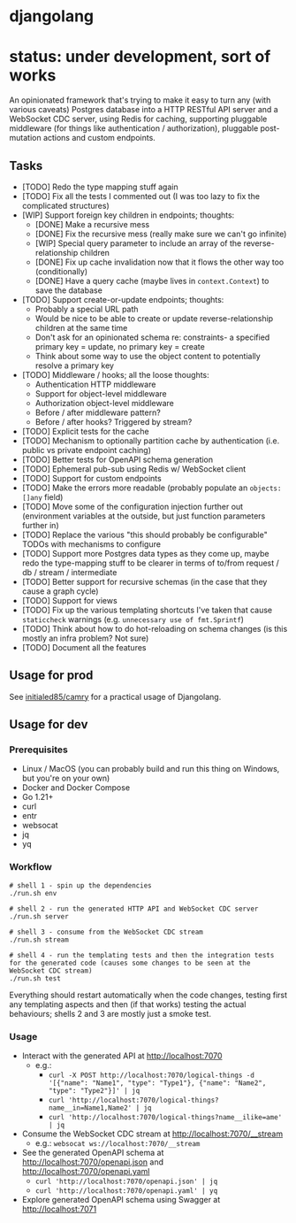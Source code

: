 # djangolang

# status: under development, sort of works

An opinionated framework that's trying to make it easy to turn any (with various caveats) Postgres database into a HTTP RESTful API server and a WebSocket CDC server,
using Redis for caching, supporting pluggable middleware (for things like authentication / authorization), pluggable post-mutation actions and custom endpoints.

## Tasks

- [TODO] Redo the type mapping stuff again
- [TODO] Fix all the tests I commented out (I was too lazy to fix the complicated structures)
- [WIP] Support foreign key children in endpoints; thoughts:
  - [DONE] Make a recursive mess
  - [DONE] Fix the recursive mess (really make sure we can't go infinite)
  - [WIP] Special query parameter to include an array of the reverse-relationship children
  - [DONE] Fix up cache invalidation now that it flows the other way too (conditionally)
  - [DONE] Have a query cache (maybe lives in `context.Context`) to save the database
- [TODO] Support create-or-update endpoints; thoughts:
  - Probably a special URL path
  - Would be nice to be able to create or update reverse-relationship children at the same time
  - Don't ask for an opinionated schema re: constraints- a specified primary key = update, no primary key = create
  - Think about some way to use the object content to potentially resolve a primary key
- [TODO] Middleware / hooks; all the loose thoughts:
  - Authentication HTTP middleware
  - Support for object-level middleware
  - Authorization object-level middleware
  - Before / after middleware pattern?
  - Before / after hooks? Triggered by stream?
- [TODO] Explicit tests for the cache
- [TODO] Mechanism to optionally partition cache by authentication (i.e. public vs private endpoint caching)
- [TODO] Better tests for OpenAPI schema generation
- [TODO] Ephemeral pub-sub using Redis w/ WebSocket client
- [TODO] Support for custom endpoints
- [TODO] Make the errors more readable (probably populate an `objects: []any` field)
- [TODO] Move some of the configuration injection further out (environment variables at the outside, but just function parameters further in)
- [TODO] Replace the various "this should probably be configurable" TODOs with mechanisms to configure
- [TODO] Support more Postgres data types as they come up, maybe redo the type-mapping stuff to be clearer in terms of to/from request / db / stream / intermediate
- [TODO] Better support for recursive schemas (in the case that they cause a graph cycle)
- [TODO] Support for views
- [TODO] Fix up the various templating shortcuts I've taken that cause `staticcheck` warnings (e.g. `unnecessary use of fmt.Sprintf`)
- [TODO] Think about how to do hot-reloading on schema changes (is this mostly an infra problem? Not sure)
- [TODO] Document all the features

## Usage for prod

See [initialed85/camry](https://github.com/initialed85/camry) for a practical usage of Djangolang.

## Usage for dev

### Prerequisites

- Linux / MacOS (you can probably build and run this thing on Windows, but you're on your own)
- Docker and Docker Compose
- Go 1.21+
- curl
- entr
- websocat
- jq
- yq

### Workflow

```shell
# shell 1 - spin up the dependencies
./run.sh env

# shell 2 - run the generated HTTP API and WebSocket CDC server
./run.sh server

# shell 3 - consume from the WebSocket CDC stream
./run.sh stream

# shell 4 - run the templating tests and then the integration tests for the generated code (causes some changes to be seen at the WebSocket CDC stream)
./run.sh test
```

Everything should restart automatically when the code changes, testing first any templating aspects and then (if that works) testing the actual behaviours; shells 2 and 3 are
mostly just a smoke test.

### Usage

- Interact with the generated API at [http://localhost:7070](http://localhost:7070)
  - e.g.:
    - `curl -X POST http://localhost:7070/logical-things -d '[{"name": "Name1", "type": "Type1"}, {"name": "Name2", "type": "Type2"}]' | jq`
    - `curl 'http://localhost:7070/logical-things?name__in=Name1,Name2' | jq`
    - `curl 'http://localhost:7070/logical-things?name__ilike=ame' | jq`
- Consume the WebSocket CDC stream at [http://localhost:7070/\_\_stream](http://localhost:7070/__stream)
  - e.g.: `websocat ws://localhost:7070/__stream`
- See the generated OpenAPI schema at [http://localhost:7070/openapi.json](http://localhost:7070/openapi.json) and [http://localhost:7070/openapi.yaml](http://localhost:7070/openapi.yaml)
  - `curl 'http://localhost:7070/openapi.json' | jq`
  - `curl 'http://localhost:7070/openapi.yaml' | yq`
- Explore generated OpenAPI schema using Swagger at [http://localhost:7071](http://localhost:7071)
